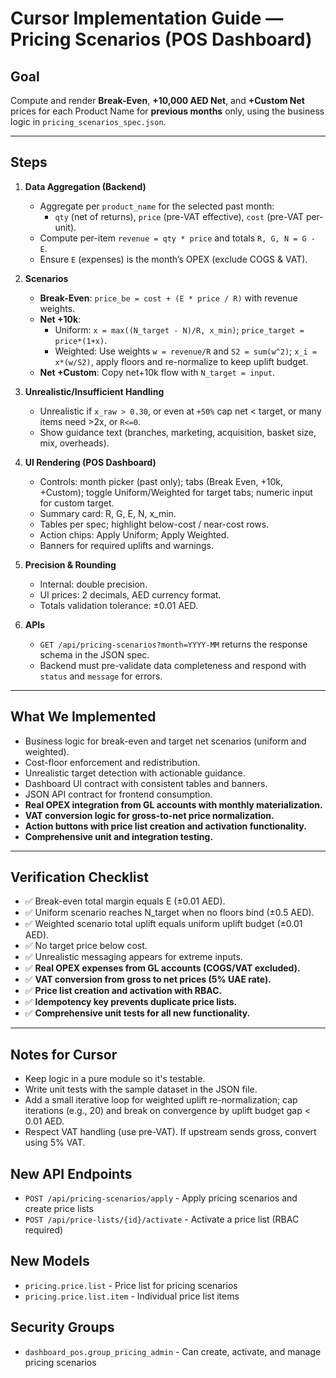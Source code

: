 # Cursor Implementation Guide — Pricing Scenarios (POS Dashboard)

## Goal
Compute and render **Break-Even**, **+10,000 AED Net**, and **+Custom Net** prices for each Product Name for **previous months** only, using the business logic in `pricing_scenarios_spec.json`.

---

## Steps

1. **Data Aggregation (Backend)**
   - Aggregate per `product_name` for the selected past month:
     - `qty` (net of returns), `price` (pre-VAT effective), `cost` (pre-VAT per-unit).
   - Compute per-item `revenue = qty * price` and totals `R, G, N = G - E`.
   - Ensure `E` (expenses) is the month’s OPEX (exclude COGS & VAT).

2. **Scenarios**
   - **Break-Even**: `price_be = cost + (E * price / R)` with revenue weights.
   - **Net +10k**:
     - Uniform: `x = max((N_target - N)/R, x_min)`; `price_target = price*(1+x)`.
     - Weighted: Use weights `w = revenue/R` and `S2 = sum(w^2)`; `x_i = x*(w/S2)`, apply floors and re-normalize to keep uplift budget.
   - **Net +Custom**: Copy net+10k flow with `N_target = input`.

3. **Unrealistic/Insufficient Handling**
   - Unrealistic if `x_raw > 0.30`, or even at `+50%` cap net < target, or many items need >2x, or `R<=0`.
   - Show guidance text (branches, marketing, acquisition, basket size, mix, overheads).

4. **UI Rendering (POS Dashboard)**
   - Controls: month picker (past only); tabs (Break Even, +10k, +Custom); toggle Uniform/Weighted for target tabs; numeric input for custom target.
   - Summary card: R, G, E, N, x_min.
   - Tables per spec; highlight below-cost / near-cost rows.
   - Action chips: Apply Uniform; Apply Weighted.
   - Banners for required uplifts and warnings.

5. **Precision & Rounding**
   - Internal: double precision.
   - UI prices: 2 decimals, AED currency format.
   - Totals validation tolerance: ±0.01 AED.

6. **APIs**
   - `GET /api/pricing-scenarios?month=YYYY-MM` returns the response schema in the JSON spec.
   - Backend must pre-validate data completeness and respond with `status` and `message` for errors.

---

## What We Implemented
- Business logic for break-even and target net scenarios (uniform and weighted).
- Cost-floor enforcement and redistribution.
- Unrealistic target detection with actionable guidance.
- Dashboard UI contract with consistent tables and banners.
- JSON API contract for frontend consumption.
- **Real OPEX integration from GL accounts with monthly materialization.**
- **VAT conversion logic for gross-to-net price normalization.**
- **Action buttons with price list creation and activation functionality.**
- **Comprehensive unit and integration testing.**

---

## Verification Checklist
- ✅ Break-even total margin equals E (±0.01 AED).
- ✅ Uniform scenario reaches N_target when no floors bind (±0.5 AED).
- ✅ Weighted scenario total uplift equals uniform uplift budget (±0.01 AED).
- ✅ No target price below cost.
- ✅ Unrealistic messaging appears for extreme inputs.
- ✅ **Real OPEX expenses from GL accounts (COGS/VAT excluded).**
- ✅ **VAT conversion from gross to net prices (5% UAE rate).**
- ✅ **Price list creation and activation with RBAC.**
- ✅ **Idempotency key prevents duplicate price lists.**
- ✅ **Comprehensive unit tests for all new functionality.**

---

## Notes for Cursor
- Keep logic in a pure module so it's testable.
- Write unit tests with the sample dataset in the JSON file.
- Add a small iterative loop for weighted uplift re-normalization; cap iterations (e.g., 20) and break on convergence by uplift budget gap < 0.01 AED.
- Respect VAT handling (use pre-VAT). If upstream sends gross, convert using 5% VAT.

## New API Endpoints
- `POST /api/pricing-scenarios/apply` - Apply pricing scenarios and create price lists
- `POST /api/price-lists/{id}/activate` - Activate a price list (RBAC required)

## New Models
- `pricing.price.list` - Price list for pricing scenarios
- `pricing.price.list.item` - Individual price list items

## Security Groups
- `dashboard_pos.group_pricing_admin` - Can create, activate, and manage pricing scenarios